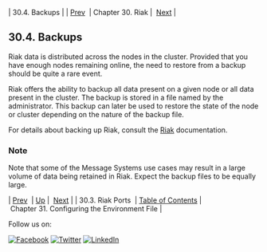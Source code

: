 | 30.4. Backups |
| [Prev](operations.riak.ports.php)  | Chapter 30. Riak |  [Next](environment_file.php) |

## 30.4. Backups

Riak data is distributed across the nodes in the cluster. Provided that you have enough nodes remaining online, the need to restore from a backup should be quite a rare event.

Riak offers the ability to backup all data present on a given node or all data present in the cluster. The backup is stored in a file named by the administrator. This backup can later be used to restore the state of the node or cluster depending on the nature of the backup file.

For details about backing up Riak, consult the [Riak](http://http://docs.basho.com/riak/latest/) documentation.

### Note

Note that some of the Message Systems use cases may result in a large volume of data being retained in Riak. Expect the backup files to be equally large.

| [Prev](operations.riak.ports.php)  | [Up](riak.php) |  [Next](environment_file.php) |
| 30.3. Riak Ports  | [Table of Contents](index.php) |  Chapter 31. Configuring the Environment File |

Follow us on:

[![Facebook](https://support.messagesystems.com/images/icon-facebook.png)](http://www.facebook.com/messagesystems) [![Twitter](https://support.messagesystems.com/images/icon-twitter.png)](http://twitter.com/#!/MessageSystems) [![LinkedIn](https://support.messagesystems.com/images/icon-linkedin.png)](http://www.linkedin.com/company/message-systems)